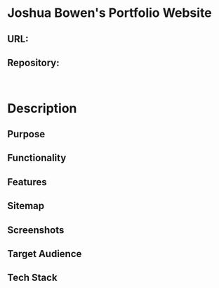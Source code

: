 # Joshua Bowen's Portfolio Website

## URL:

## Repository:
<br>

# Description

## Purpose

## Functionality

## Features

## Sitemap

## Screenshots

## Target Audience 

## Tech Stack



